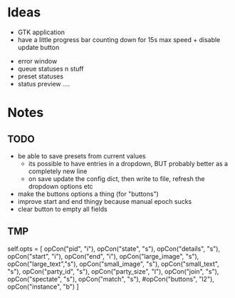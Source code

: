 # Ideas
 + GTK application
 + have a little progress bar counting down for 15s max speed + disable update button
 - error window
 - queue statuses n stuff
 - preset statuses
 - status preview
....
# Notes

## TODO
  - be able to save presets from current values
    - its possible to have entries in a dropdown, BUT probably better as a completely new line
    - on save update the config dict, then write to file, refresh the dropdown options etc
  - make the buttons options a thing (for "buttons")
  - improve start and end thingy because manual epoch sucks
  - clear button to empty all fields
## TMP
self.opts = [
        opCon("pid", "i"),
        opCon("state", "s"),
        opCon("details", "s"),
        opCon("start", "i"),
        opCon("end", "i"),
        opCon("large_image", "s"),
        opCon("large_text","s"),
        opCon("small_image", "s"),
        opCon("small_text", "s"),
        opCon("party_id", "s"),
        opCon("party_size", "l"),
        opCon("join", "s"),
        opCon("spectate", "s"),
        opCon("match", "s"),
        #opCon("buttons", "l2"),
        opCon("instance", "b")
        ]
